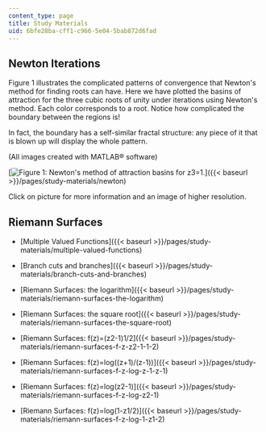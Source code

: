 ```yaml
---
content_type: page
title: Study Materials
uid: 6bfe28ba-cff1-c966-5e04-5bab872d6fad
---
```


Newton Iterations
-----------------

Figure 1 illustrates the complicated patterns of convergence that Newton's method for finding roots can have. Here we have plotted the basins of attraction for the three cubic roots of unity under iterations using Newton's method. Each color corresponds to a root. Notice how complicated the boundary between the regions is!

In fact, the boundary has a self-similar fractal structure: any piece of it that is blown up will display the whole pattern.

(All images created with MATLAB® software)

[![Figure 1: Newton's method of attraction basins for z3=1.](/courses/mathematics/18-04-complex-variables-with-applications-fall-1999/study-materials/NewtonCubeRoot.GIF)]({{< baseurl >}}/pages/study-materials/newton)

Click on picture for more information and an image of higher resolution.

Riemann Surfaces
----------------

*   [Multiple Valued Functions]({{< baseurl >}}/pages/study-materials/multiple-valued-functions)
    
*   [Branch cuts and branches]({{< baseurl >}}/pages/study-materials/branch-cuts-and-branches)
    
*   [Riemann Surfaces: the logarithm]({{< baseurl >}}/pages/study-materials/riemann-surfaces-the-logarithm)
    
*   [Riemann Surfaces: the square root]({{< baseurl >}}/pages/study-materials/riemann-surfaces-the-square-root)
    
*   [Riemann Surfaces: f(z)=(z2\-1)1/2]({{< baseurl >}}/pages/study-materials/riemann-surfaces-f-z-z2-1-1-2)
    
*   [Riemann Surfaces: f(z)=log((z+1)/(z-1))]({{< baseurl >}}/pages/study-materials/riemann-surfaces-f-z-log-z-1-z-1)
    
*   [Riemann Surfaces: f(z)=log(z2\-1)]({{< baseurl >}}/pages/study-materials/riemann-surfaces-f-z-log-z2-1)
    
*   [Riemann Surfaces: f(z)=log(1-z1/2)]({{< baseurl >}}/pages/study-materials/riemann-surfaces-f-z-log-1-z1-2)